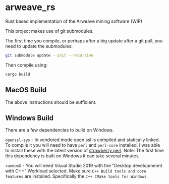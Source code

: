 # arweave_rs
Rust based implementation of the Arweave mining software (WIP)

This project makes use of git submodules.

The first time you compile, or perhaps after a big update after a git pull, you need to update the submodules:

```bash
git submodule update --init --recursive
```
Then compile using:
```bash 
cargo build
```
## MacOS Build
The above instructions should be sufficient.

## Windows Build
There are a few dependencies to build on Windows.

`openssl-sys` - In vendored mode open ssl is compiled and statically linked. To compile it you will need to have `perl` and `perl-core` installed. I was able to install these with the latest version of [strawberry perl](https://strawberryperl.com/releases.html). Note: The first time this dependency is built on Windows it can take several minutes.

`randomX` - You will need Visual Studio 2019 with the "Desktop developmennt with C++" Workload selected. Make sure `C++ Build tools and core features` are installed. Specifically the `C++ CMake tools for Windows`.
